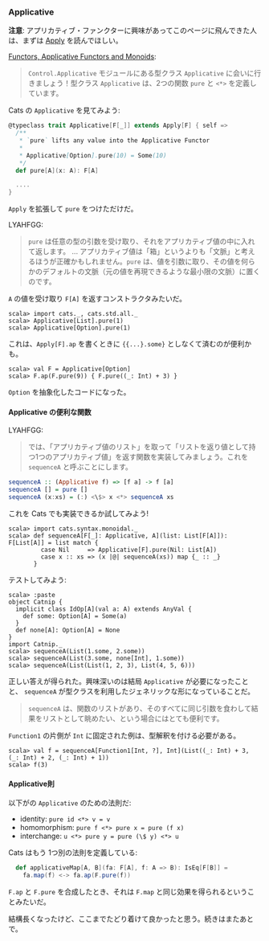   [Apply]: Apply.html
  [fafm]: http://learnyouahaskell.com/functors-applicative-functors-and-monoids

### Applicative

**注意**: アプリカティブ・ファンクターに興味があってこのページに飛んできた人は、まずは
[Apply][Apply] を読んでほしい。

[Functors, Applicative Functors and Monoids][fafm]:

> `Control.Applicative` モジュールにある型クラス `Applicative` に会いに行きましょう！型クラス `Applicative` は、2つの関数 `pure` と `<*>` を定義しています。

Cats の `Applicative` を見てみよう:

```scala
@typeclass trait Applicative[F[_]] extends Apply[F] { self =>
  /**
   * `pure` lifts any value into the Applicative Functor
   *
   * Applicative[Option].pure(10) = Some(10)
   */
  def pure[A](x: A): F[A]

  ....
}
```

`Apply` を拡張して `pure` をつけただけだ。

LYAHFGG:

> `pure` は任意の型の引数を受け取り、それをアプリカティブ値の中に入れて返します。 ... アプリカティブ値は「箱」というよりも「文脈」と考えるほうが正確かもしれません。`pure` は、値を引数に取り、その値を何らかのデフォルトの文脈（元の値を再現できるような最小限の文脈）に置くのです。

`A` の値を受け取り `F[A]` を返すコンストラクタみたいだ。

```console:new
scala> import cats._, cats.std.all._
scala> Applicative[List].pure(1)
scala> Applicative[Option].pure(1)
```

これは、`Apply[F].ap` を書くときに `{{...}.some}` としなくて済むのが便利かも。

```console
scala> val F = Applicative[Option]
scala> F.ap(F.pure(9)) { F.pure((_: Int) + 3) }
```

`Option` を抽象化したコードになった。

#### Applicative の便利な関数

LYAHFGG:

> では、「アプリカティブ値のリスト」を取って「リストを返り値として持つ1つのアプリカティブ値」を返す関数を実装してみましょう。これを `sequenceA` と呼ぶことにします。

```haskell
sequenceA :: (Applicative f) => [f a] -> f [a]  
sequenceA [] = pure []  
sequenceA (x:xs) = (:) <\$> x <*> sequenceA xs  
```

これを Cats でも実装できるか試してみよう!

```console
scala> import cats.syntax.monoidal._
scala> def sequenceA[F[_]: Applicative, A](list: List[F[A]]): F[List[A]] = list match {
         case Nil     => Applicative[F].pure(Nil: List[A])
         case x :: xs => (x |@| sequenceA(xs)) map {_ :: _} 
       }
```

テストしてみよう:

```console
scala> :paste
object Catnip {
  implicit class IdOp[A](val a: A) extends AnyVal {
    def some: Option[A] = Some(a)
  }
  def none[A]: Option[A] = None
}
import Catnip._
scala> sequenceA(List(1.some, 2.some))
scala> sequenceA(List(3.some, none[Int], 1.some))
scala> sequenceA(List(List(1, 2, 3), List(4, 5, 6)))
```

正しい答えが得られた。興味深いのは結局 `Applicative` が必要になったことと、
`sequenceA` が型クラスを利用したジェネリックな形になっていることだ。

> `sequenceA` は、関数のリストがあり、そのすべてに同じ引数を食わして結果をリストとして眺めたい、という場合にはとても便利です。

`Function1` の片側が `Int` に固定された例は、型解釈を付ける必要がある。

```console
scala> val f = sequenceA[Function1[Int, ?], Int](List((_: Int) + 3, (_: Int) + 2, (_: Int) + 1))
scala> f(3)
```

#### Applicative則

以下がの `Applicative` のための法則だ:

- identity: `pure id <*> v = v`
- homomorphism: `pure f <*> pure x = pure (f x)`
- interchange: `u <*> pure y = pure (\$ y) <*> u`

Cats はもう 1つ別の法則を定義している:

```scala
  def applicativeMap[A, B](fa: F[A], f: A => B): IsEq[F[B]] =
    fa.map(f) <-> fa.ap(F.pure(f))
```

`F.ap` と `F.pure` を合成したとき、それは `F.map` と同じ効果を得られるということみたいだ。

結構長くなったけど、ここまでたどり着けて良かったと思う。続きはまたあとで。

